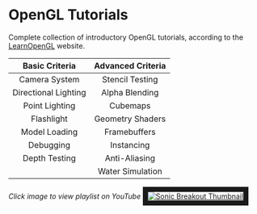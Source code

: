 # OpenGL Tutorials
Complete collection of introductory OpenGL tutorials, according to the [LearnOpenGL](https://learnopengl.com/) website.

|  Basic Criteria       | Advanced Criteria |
| :-------------------: | :---------------: |
| Camera System         | Stencil Testing   |
| Directional Lighting  | Alpha Blending    |
| Point Lighting        | Cubemaps          |
| Flashlight            | Geometry Shaders  |
| Model Loading         | Framebuffers      |
| Debugging             | Instancing        |
| Depth Testing         | Anti-Aliasing     |
|                       | Water Simulation  |

*Click image to view playlist on YouTube*
<a href="https://www.youtube.com/playlist?list=PLn_BYD1M0NFRg2qqDj6GxlQo2NO5_ufG5" target="_blank">
        <img src="https://i.imgur.com/HD5ueVd.jpeg" alt="Sonic Breakout Thumbnail" border="10" />
</a>
